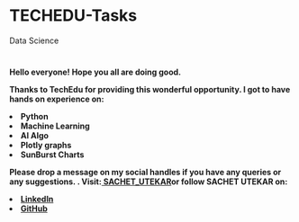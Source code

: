 # TECHEDU-Tasks
Data Science
#
<b> Hello everyone! Hope you all are doing good. 
  
Thanks to TechEdu for providing this wonderful opportunity.
I got to have hands on experience on:
<li>Python
<li>Machine Learning
<li>AI Algo
<li>Plotly graphs
<li>SunBurst Charts

<b>Please drop a message on my social handles if you have any queries or any suggestions. 
</b>.
Visit:<a href="https://sachetutekar.wixsite.com/website"> SACHET_UTEKAR</a>or follow SACHET UTEKAR on:
<li><a href=
"https://www.linkedin.com/in/sachet-utekar-b23728205/">LinkedIn</a>
<li><a href=
"https://github.com/sachetutekar">GitHub</a>
